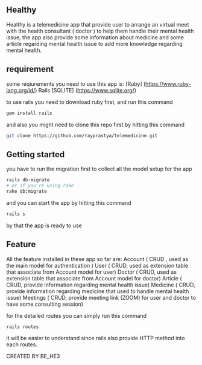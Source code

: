 ## Healthy

Healthy is a telemedicine app that provide user to arrange an virtual meet with the health consultant ( doctor ) to help them handle their mental health issue, the app also provide some information about medicine and some article regarding mental health issue to add more knowledge regarding mental health.

## requirement

some reqiurements you need to use this app is:
[Ruby] (https://www.ruby-lang.org/id/)
Rails
[SQLITE] (https://www.sqlite.org/)

to use rails you need to download ruby first, and run this command

```bash
gem install rails
```
and also you might need to clone this repo first by hitting this command


```bash
git clone https://github.com/rayprastya/telemedicine.git
```

## Getting started
you  have to run the migration first to collect all the model setup for the app

```bash
rails db:migrate
# or if you're using rake
rake db:migrate
```

and you can start the app by hitting this command

```bash
rails s
```
by that the app is ready to use

## Feature

All the feature installed in these app so far are:
Account ( CRUD , used as the main model for authentication )
User ( CRUD, used as extension table that associate from Account model for user)
Doctor ( CRUD, used as extension table that associate from Account model for doctor)
Article ( CRUD, provide information regarding mental health issue)
Medicine ( CRUD, provide information regarding medicine that used to handle mental health issue)
Meetings ( CRUD, provide meeting link (ZOOM) for user and doctor to have some consulting session)

for the detailed routes you can simply run this command
```bash
rails routes
```
it will be easier to understand since rails also provide HTTP method into each routes.

CREATED BY BE_HE3
